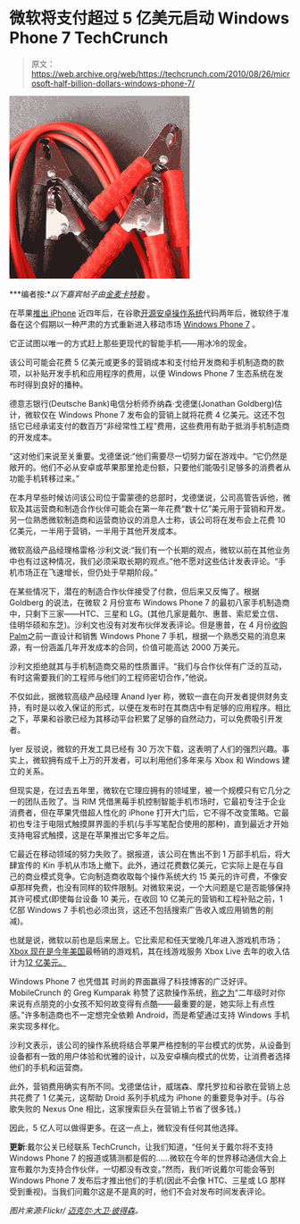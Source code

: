 # 微软将支付超过 5 亿美元启动 Windows Phone 7 TechCrunch

> 原文：<https://web.archive.org/web/https://techcrunch.com/2010/08/26/microsoft-half-billion-dollars-windows-phone-7/>

![](img/3617e794e31ecdb94d948949e23a9961.png)

***编者按:**以下嘉宾帖子由[金麦卡特勒](https://web.archive.org/web/20221209001051/http://twitter.com/kimmaicutler)* 。

在苹果[推出 iPhone](https://web.archive.org/web/20221209001051/https://beta.techcrunch.com/2007/01/09/apple-announces-iphone-stock-soars/) 近四年后，在谷歌[开源安卓操作系统](https://web.archive.org/web/20221209001051/https://beta.techcrunch.com/2008/10/21/android-code-is-finally-released-into-the-open-source-wild/)代码两年后，微软终于准备在这个假期以一种严肃的方式重新进入移动市场 [Windows Phone 7](https://web.archive.org/web/20221209001051/https://beta.techcrunch.com/2010/07/19/techcrunch-tv-inside-windows-phone-7/) 。

它正试图以唯一的方式赶上那些更现代的智能手机——用冰冷的现金。

该公司可能会花费 5 亿美元或更多的营销成本和支付给开发商和手机制造商的款项，以补贴开发手机和应用程序的费用，以便 Windows Phone 7 生态系统在发布时得到良好的播种。

德意志银行(Deutsche Bank)电信分析师乔纳森·戈德堡(Jonathan Goldberg)估计，微软仅在 Windows Phone 7 发布会的营销上就将花费 4 亿美元。这还不包括它已经承诺支付的数百万“非经常性工程”费用，这些费用有助于抵消手机制造商的开发成本。

“这对他们来说至关重要。戈德堡说:“他们需要尽一切努力留在游戏中。“它仍然是敞开的。他们不必从安卓或苹果那里抢走份额，只要他们能吸引足够多的消费者从功能手机转移过来。”

在本月早些时候访问该公司位于雷蒙德的总部时，戈德堡说，公司高管告诉他，微软及其运营商和制造合作伙伴可能会在第一年花费“数十亿”美元用于营销和开发。另一位熟悉微软制造商和运营商协议的消息人士称，该公司将在发布会上花费 10 亿美元，一半用于营销，一半用于其他开发成本。

微软高级产品经理格雷格·沙利文说:“我们有一个长期的观点，微软以前在其他业务中也有过这种情况，我们必须采取长期的观点。”他不愿对这些估计发表评论。“手机市场正在飞速增长，但仍处于早期阶段。”

在某些情况下，潜在的制造合作伙伴接受了付款，但后来又反悔了。根据 Goldberg 的说法，在微软 2 月份宣布 Windows Phone 7 的最初八家手机制造商中，只剩下三家——HTC、三星和 LG。(其他几家是戴尔、惠普、索尼爱立信、佳明华硕和东芝)。沙利文也没有对发布伙伴发表评论。但是惠普，在 4 月份[收购 Palm](https://web.archive.org/web/20221209001051/https://beta.techcrunch.com/2010/04/28/hp-palm-deal-webos/)之前一直设计和销售 Windows Phone 7 手机，根据一个熟悉交易的消息来源，有一份涵盖几年开发成本的合同，价值可能高达 2000 万美元。

沙利文拒绝就其与手机制造商交易的性质置评。“我们与合作伙伴有广泛的互动，有时这需要我们的工程师与他们的工程师密切合作，”他说。

不仅如此，据微软高级产品经理 Anand Iyer 称，微软一直在向开发者提供财务支持，有时是以收入保证的形式，以便在发布时在其商店中有足够的应用程序。相比之下，苹果和谷歌已经为其移动平台积累了足够的自然动力，可以免费吸引开发者。

Iyer 反驳说，微软的开发工具已经有 30 万次下载，这表明了人们的强烈兴趣。事实上，微软拥有成千上万的开发者，可以利用他们多年来与 Xbox 和 Windows 建立的关系。

但现实是，在过去五年里，微软在它理应拥有的领域里，被一个规模只有它几分之一的团队击败了。当 RIM 凭借黑莓手机控制智能手机市场时，它最初专注于企业消费者，但在苹果凭借超人性化的 iPhone 打开大门后，它不得不改变策略。它最初也专注于电阻式触摸屏界面的手机(与手写笔配合使用的那种)，直到最近才开始支持电容式触摸，这是在苹果推出它多年之后。

它最近在移动领域的努力失败了。据报道，该公司在售出不到 1 万部手机后，将大肆宣传的 Kin 手机从市场上撤下。此外，通过花费数亿美元，它实际上是在与自己的商业模式竞争。它向制造商收取每个操作系统大约 15 美元的许可费，不像安卓那样免费，也没有同样的软件限制。对微软来说，一个大问题是它是否能够保持其许可模式(即使每台设备 10 美元，在收回 10 亿美元的营销和工程补贴之前，1 亿部 Windows 7 手机也必须出货，这还不包括搜索广告收入或应用销售的削减)。

也就是说，微软以前也是后来居上。它比索尼和任天堂晚几年进入游戏机市场；[Xbox 现在是今年美国](https://web.archive.org/web/20221209001051/http://www.bloomberg.com/apps/news?pid=newsarchive&sid=aCQo9W3If9y4)最畅销的游戏机，其在线游戏服务 Xbox Live 去年的收入估计为[12 亿美元。](https://web.archive.org/web/20221209001051/http://www.bloomberg.com/news/2010-07-07/xbox-live-sales-probably-topped-1-billion-for-the-first-time.html)

Windows Phone 7 也凭借其
时尚的界面赢得了科技博客的广泛好评。MobileCrunch 的 Greg Kumparak 称赞了这款操作系统，[称之为](https://web.archive.org/web/20221209001051/http://www.mobilecrunch.com/2010/07/19/pre-review-preview-windows-phone-7-2/)“二年级时对你来说有点朋克的小女孩不知何故变得有点酷——最重要的是，她实际上有点性感。”许多制造商也不一定想完全依赖 Android，而是希望通过支持 Windows 手机来实现多样化。

沙利文表示，该公司的操作系统将结合苹果严格控制的平台模式的优势，从设备到设备都有一致的用户体验和优雅的设计，以及安卓横向模式的优势，让消费者选择他们的手机和运营商。

此外，营销费用确实有所不同。戈德堡估计，威瑞森、摩托罗拉和谷歌在营销上总共花费了 1 亿美元，这帮助 Droid 系列手机成为 iPhone 的重要竞争对手。(与谷歌失败的 Nexus One 相比，这家搜索巨头在营销上节省了很多钱。)

因此，5 亿人可以做得更多。在这一点上，微软没有任何其他选择。

**更新**:戴尔公关已经联系 TechCrunch，让我们知道，“任何关于戴尔将不支持 Windows Phone 7 的报道或猜测都是假的……微软在今年的世界移动通信大会上宣布戴尔为支持合作伙伴，一切都没有改变。”然而，我们听说戴尔可能会等到 Windows Phone 7 发布后才推出他们的手机(因此不会像 HTC、三星或 LG 那样受到重视)。当我们问戴尔这是不是真的时，他们不会对发布时间发表评论。

*图片来源:Flickr/ [迈克尔·大卫·彼得森](https://web.archive.org/web/20221209001051/http://www.flickr.com/photos/46289172@N04/4429978942/)。*